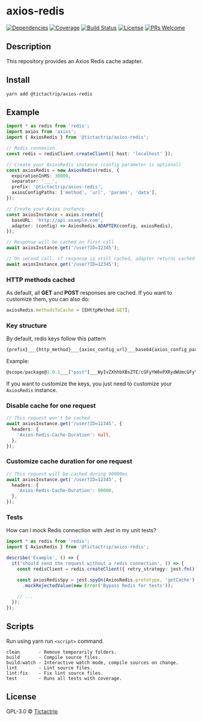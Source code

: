 # axios-redis

[![Dependencies][prod-dependencies-badge]][prod-dependencies]
[![Coverage][coverage-badge]][coverage]
[![Build Status][travis-badge]][travis-ci]
[![License][license-badge]][LICENSE]
[![PRs Welcome][prs-badge]][prs]

## Description

This repository provides an Axios Redis cache adapter.

## Install

```
yarn add @tictactrip/axios-redis
```

## Example

```ts
import * as redis from 'redis';
import axios from 'axios';
import { AxiosRedis } from '@tictactrip/axios-redis';

// Redis connexion
const redis = redisClient.createClient({ host: 'localhost' });

// Create your AxiosRedis instance (config parameter is optional)
const axiosRedis = new AxiosRedis(redis, {
  expirationInMS: 30000,
  separator: '___',
  prefix: '@tictactrip/axios-redis',
  axiosConfigPaths: ['method', 'url', 'params', 'data'],
});

// Create your Axios instance
const axiosInstance = axios.create({
  baseURL: 'http://api.example.com',
  adapter: (config) => AxiosRedis.ADAPTER(config, axiosRedis),
});

// Response will be cached on first call
await axiosInstance.get('/user?ID=12345');

// On second call, if response is still cached, adapter returns cached response without sending the request
await axiosInstance.get('/user?ID=12345');
```

### HTTP methods cached 

As default, all **GET** and **POST** responses are cached.
If you want to customize them, you can also do:

```ts 
axiosRedis.methodsToCache = [EHttpMethod.GET];
```

### Key structure

By default, redis keys follow this pattern

```ts
{prefix}___{http_method}___{axios_config_url}___base64{axios_config_params}___base64{axios_config_data}
```

Example:

```ts
@scope/package@1.0.1___["post"]___WyIvZXhhbXBsZTE/cGFyYW0xPXRydWUmcGFyYW0yPTEyMyJd___W10=___WyJ7XCJoZWxsb1wiOlwid29ybGRcIn0iXQ==
```

If you want to customize the keys, you just need to customize your `AxiosRedis` instance.

### Disable cache for one request

```ts
// This request won't be cached
await axiosInstance.get('/user?ID=12345', { 
  headers: {
    'Axios-Redis-Cache-Duration': null,
  },
});
```

### Customize cache duration for one request

```ts
// This request will be cached during 90000ms
await axiosInstance.get('/user?ID=12345', { 
  headers: {
    'Axios-Redis-Cache-Duration': 90000,
  },
});
```

### Tests

How can I mock Redis connection with Jest in my unit tests?

```ts
import * as redis from 'redis';
import { AxiosRedis } from '@tictactrip/axios-redis';

describe('Example', () => {
  it('should send the request without a redis connection', () => {
    const redisClient = redis.createClient({ retry_strategy: jest.fn() });

    const axiosRedisSpy = jest.spyOn(AxiosRedis.prototype, 'getCache')
      .mockRejectedValue(new Error('Bypass Redis for tests'));
      
    // ...
  });
});
```

## Scripts

Run using yarn run `<script>` command.

    clean       - Remove temporarily folders.
    build       - Compile source files.
    build:watch - Interactive watch mode, compile sources on change.
    lint        - Lint source files.
    lint:fix    - Fix lint source files.
    test        - Runs all tests with coverage.

## License

GPL-3.0 © [Tictactrip](https://www.tictactrip.eu)

[prod-dependencies-badge]: https://david-dm.org/tictactrip/axios-redis/status.svg
[prod-dependencies]: https://david-dm.org/tictactrip/axios-redis
[coverage-badge]: https://codecov.io/gh/tictactrip/axios-redis/branch/master/graph/badge.svg
[coverage]: https://codecov.io/gh/tictactrip/axios-redis
[travis-badge]: https://travis-ci.org/tictactrip/axios-redis.svg?branch=master
[travis-ci]: https://travis-ci.org/tictactrip/axios-redis
[license-badge]: https://img.shields.io/badge/license-GPL3-blue.svg?style=flat-square
[license]: https://github.com/tictactrip/axios-redis/blob/master/LICENSE
[prs-badge]: https://img.shields.io/badge/PRs-welcome-brightgreen.svg?style=flat-square
[prs]: http://makeapullrequest.com
